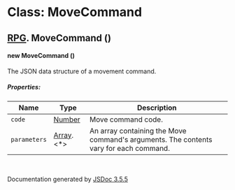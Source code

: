 # Class: MoveCommand

## [RPG](RPG.md).  MoveCommand ()

#### new MoveCommand ()

The JSON data structure of a movement command.

##### Properties:

| Name | Type | Description |
| --- | --- | --- |
| `code` | [Number](Number.md) | Move command code. |
| `parameters` | [Array](Array.md).<*> | An array containing the Move command's arguments. The contents vary for each command. |

<dl>
</dl>
 <br>

  Documentation generated by [JSDoc 3.5.5](https://github.com/jsdoc3/jsdoc)
